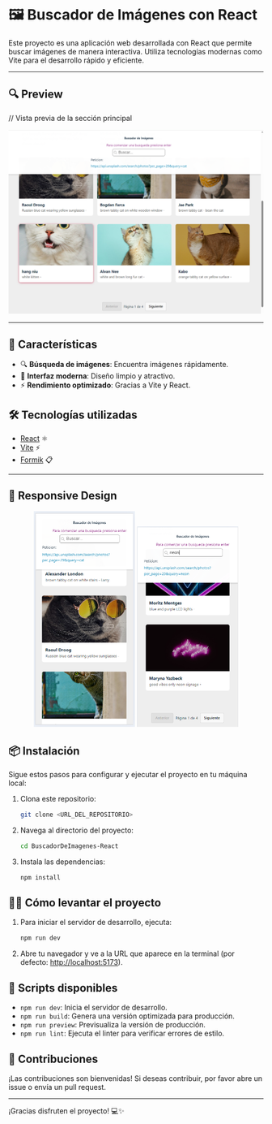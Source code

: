 # 🖼️ Buscador de Imágenes con React

Este proyecto es una aplicación web desarrollada con React que permite buscar imágenes de manera interactiva. Utiliza tecnologías modernas como Vite para el desarrollo rápido y eficiente.

---

## 🔍 Preview
// Vista previa de la sección principal

<p align="center">
  <img src="./src/assets/images/Preview_02.PNG" alt="Hero view" width="700"/>
</p>

---
## 🚀 Características

- 🔍 **Búsqueda de imágenes**: Encuentra imágenes rápidamente.
- 🎨 **Interfaz moderna**: Diseño limpio y atractivo.
- ⚡ **Rendimiento optimizado**: Gracias a Vite y React.

## 🛠️ Tecnologías utilizadas

- [React](https://reactjs.org/) ⚛️
- [Vite](https://vitejs.dev/) ⚡
- [Formik](https://formik.org/) 📋

---
## 📱 Responsive Design

<p align="center">
  <img src="./src/assets/images/Preview_01.PNG" alt="Responsive view 1" width="200"/>
  <img src="./src/assets/images/Preview_03.PNG" alt="Responsive view 2" width="200"/>
</p>

## 📦 Instalación

Sigue estos pasos para configurar y ejecutar el proyecto en tu máquina local:

1. Clona este repositorio:
   ```bash
   git clone <URL_DEL_REPOSITORIO>
   ```

2. Navega al directorio del proyecto:
   ```bash
   cd BuscadorDeImagenes-React
   ```

3. Instala las dependencias:
   ```bash
   npm install
   ```

## 🏃‍♂️ Cómo levantar el proyecto

1. Para iniciar el servidor de desarrollo, ejecuta:
   ```bash
   npm run dev
   ```

2. Abre tu navegador y ve a la URL que aparece en la terminal (por defecto: [http://localhost:5173](http://localhost:5173)).

## 📜 Scripts disponibles

- `npm run dev`: Inicia el servidor de desarrollo.
- `npm run build`: Genera una versión optimizada para producción.
- `npm run preview`: Previsualiza la versión de producción.
- `npm run lint`: Ejecuta el linter para verificar errores de estilo.

## 🤝 Contribuciones

¡Las contribuciones son bienvenidas! Si deseas contribuir, por favor abre un issue o envía un pull request.



---

¡Gracias disfruten el proyecto! 💻✨
